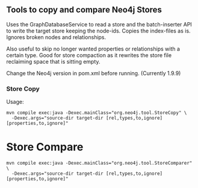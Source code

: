 ## Tools to copy and compare Neo4j Stores

Uses the GraphDatabaseService to read a store and the batch-inserter API to write the target store keeping the node-ids.
Copies the index-files as is.
Ignores broken nodes and relationships.

Also useful to skip no longer wanted properties or relationships with a certain type. Good for store compaction as it
rewrites the store file reclaiming space that is sitting empty.

Change the Neo4j version in pom.xml before running. (Currently 1.9.9)

### Store Copy

Usage:

    mvn compile exec:java -Dexec.mainClass="org.neo4j.tool.StoreCopy" \
      -Dexec.args="source-dir target-dir [rel,types,to,ignore] [properties,to,ignore]"

# Store Compare

    mvn compile exec:java -Dexec.mainClass="org.neo4j.tool.StoreComparer" \
      -Dexec.args="source-dir target-dir [rel,types,to,ignore] [properties,to,ignore]"
